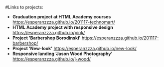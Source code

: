 #Links to projects:
- **Graduation project at HTML Academy courses**
https://esperanzzza.github.io/201117-technomart/
- **HTML Academy project with responsive design**
https://esperanzzza.github.io/pink/
- **Project 'Barbershop Borodinski'**
https://esperanzzza.github.io/201117-barbershop/
- **Project 'New-look'**
https://esperanzzza.github.io/new-look/
- **Responsive landing 'Jason Wood Photography'**
https://esperanzzza.github.io/j-wood/
